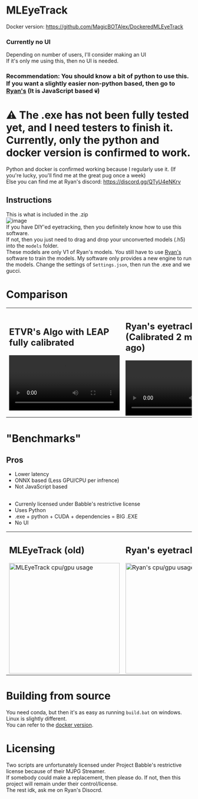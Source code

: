 # MLEyeTrack
Docker version: https://github.com/MagicBOTAlex/DockeredMLEyeTrack

### Currently no UI
Depending on number of users, I'll consider making an UI \
If it's only me using this, then no UI is needed.

### Recommendation: You should know a bit of python to use this. If you want a slightly easier non-python based, then go to [Ryan's](https://github.com/ryan9411vr/EyeTracking/) (It is JavaScript based 💀)

# ⚠️ The .exe has not been fully tested yet, and I need testers to finish it. Currently, only the python and docker version is confirmed to work.
Python and docker is confirmed working because I regularly use it. (If you're lucky, you'll find me at the great pug once a week) \
Else you can find me at Ryan's discord: https://discord.gg/QTyU4eNKrv

## Instructions
This is what is included in the .zip \
![image](https://github.com/user-attachments/assets/511be61c-f02e-433e-bf90-047a95435769) \
If you have DIY'ed eyetracking, then you definitely know how to use this software. \
If not, then you just need to drag and drop your unconverted models (.h5) into the `models` folder. \
These models are only V1 of Ryan's models. You still have to use [Ryan's](https://github.com/ryan9411vr/EyeTracking/) software to train the models. My software only provides a new engine to run the models.
Change the settings of `Settings.json`, then run the .exe and we gucci.

# Comparison
<table>
  <tr>
    <td>
          <h2>ETVR's Algo with LEAP fully calibrated</h2>
      <a href="https://github.com/user-attachments/assets/633e0539-c6a6-44c1-bbe9-a47a0082e21b">
        <video src="https://github.com/user-attachments/assets/633e0539-c6a6-44c1-bbe9-a47a0082e21b" alt="Video 1" width="300">
      </a>
    </td>
    <td>
          <h2>Ryan's eyetrack (Calibrated 2 months ago)</h2>
      <a href="https://github.com/user-attachments/assets/67c03609-f381-452a-952f-5274c6105fe9">
        <video src="https://github.com/user-attachments/assets/67c03609-f381-452a-952f-5274c6105fe9" alt="Video 2" width="300">
      </a>
    </td>
    <td>
          <h2>MLEyetrack (Calibrated 2 months ago)</h2>
      <a href="https://github.com/user-attachments/assets/2d0c061c-ffa8-4ea9-98f0-1c68f74040d2">
        <video src="https://github.com/user-attachments/assets/2d0c061c-ffa8-4ea9-98f0-1c68f74040d2" alt="Video 3" width="300">
      </a>
    </td>
  </tr>
</table>

# "Benchmarks"
## Pros
- Lower latency
- ONNX based (Less GPU/CPU per infrence)
- Not JavaScript based

##
- Currenly licensed under Babble's restrictive license
- Uses Python
- .exe + python + CUDA + dependencies = BIG .EXE
- No UI

<table>
  <tr>
    <td>
          <h2>MLEyeTrack (old)</h2>
      <a href="https://github.com/user-attachments/assets/2a5a465a-223c-4a6c-b35a-6afc56bb51e3">
        <img src="https://github.com/user-attachments/assets/2a5a465a-223c-4a6c-b35a-6afc56bb51e3" alt="MLEyeTrack cpu/gpu usage" width="300">
      </a>
    </td>
    <td>
          <h2>Ryan's eyetrack</h2>
      <a href="https://github.com/user-attachments/assets/260255cf-2490-441d-a89e-070d3733b340">
        <img src="https://github.com/user-attachments/assets/260255cf-2490-441d-a89e-070d3733b340" alt="Ryan's cpu/gpu usage" width="300">
      </a>
    </td>
  </tr>
</table>

# Building from source
You need conda, but then it's as easy as running `build.bat` on windows. Linux is slightly different. \
You can refer to the [docker version](https://github.com/MagicBOTAlex/DockeredMLEyeTrack).

# Licensing
Two scripts are unfortunately licensed under Project Babble's restrictive license because of their MJPG Streamer. \
If somebody could make a replacement, then please do. If not, then this project will remain under their control/license. \
The rest idk, ask me on Ryan's Disocrd.
